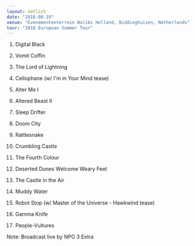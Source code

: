 ```yaml
---
layout: setlist
date: "2018-08-19"
venue: "Evenemententerrein Walibi Holland, Biddinghuizen, Netherlands"
tour: "2018 European Summer Tour"
---
```



 1. Digital Black

 2. Vomit Coffin

 3. The Lord of Lightning

 4. Cellophane
    (w/ I'm in Your Mind tease)

 5. Alter Me I

 6. Altered Beast II

 7. Sleep Drifter

 8. Doom City

 9. Rattlesnake

10. Crumbling Castle

11. The Fourth Colour

12. Deserted Dunes Welcome Weary Feet

13. The Castle in the Air

14. Muddy Water

15. Robot Stop
    (w/ Master of the Universe - Hawkwind tease)

16. Gamma Knife

17. People-Vultures


Note: Broadcast live by NPO 3 Extra
